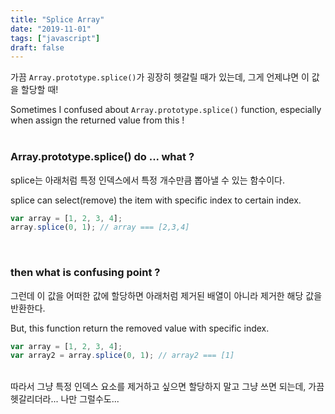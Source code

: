 ```yaml
---
title: "Splice Array"
date: "2019-11-01"
tags: ["javascript"]
draft: false
---
```


가끔 `Array.prototype.splice()`가 굉장히 헷갈릴 때가 있는데, 그게 언제냐면 이 값을 할당할 때!

Sometimes I confused about `Array.prototype.splice()` function, especially when assign the returned value from this !
<br /><br />

### Array.prototype.splice() do ... what ?

splice는 아래처럼 특정 인덱스에서 특정 개수만큼 뽑아낼 수 있는 함수이다.

splice can select(remove) the item with specific index to certain index.
<br />

```javascript
var array = [1, 2, 3, 4];
array.splice(0, 1); // array === [2,3,4]
```

<br />

### then what is confusing point ?

그런데 이 값을 어떠한 값에 할당하면 아래처럼 제거된 배열이 아니라 제거한 해당 값을 반환한다.

But, this function return the removed value with specific index.
<br />

```javascript
var array = [1, 2, 3, 4];
var array2 = array.splice(0, 1); // array2 === [1]
```

<br />
따라서 그냥 특정 인덱스 요소를 제거하고 싶으면 할당하지 말고 그냥 쓰면 되는데, 가끔 헷갈리더라... 나만 그럴수도...
